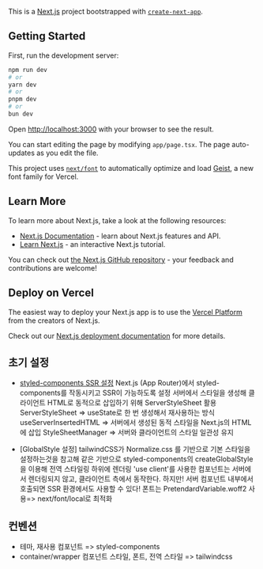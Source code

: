 This is a [Next.js](https://nextjs.org) project bootstrapped with [`create-next-app`](https://nextjs.org/docs/app/api-reference/cli/create-next-app).

## Getting Started

First, run the development server:

```bash
npm run dev
# or
yarn dev
# or
pnpm dev
# or
bun dev
```

Open [http://localhost:3000](http://localhost:3000) with your browser to see the result.

You can start editing the page by modifying `app/page.tsx`. The page auto-updates as you edit the file.

This project uses [`next/font`](https://nextjs.org/docs/app/building-your-application/optimizing/fonts) to automatically optimize and load [Geist](https://vercel.com/font), a new font family for Vercel.

## Learn More

To learn more about Next.js, take a look at the following resources:

- [Next.js Documentation](https://nextjs.org/docs) - learn about Next.js features and API.
- [Learn Next.js](https://nextjs.org/learn) - an interactive Next.js tutorial.

You can check out [the Next.js GitHub repository](https://github.com/vercel/next.js) - your feedback and contributions are welcome!

## Deploy on Vercel

The easiest way to deploy your Next.js app is to use the [Vercel Platform](https://vercel.com/new?utm_medium=default-template&filter=next.js&utm_source=create-next-app&utm_campaign=create-next-app-readme) from the creators of Next.js.

Check out our [Next.js deployment documentation](https://nextjs.org/docs/app/building-your-application/deploying) for more details.

## 초기 설정

- [styled-components SSR 설정](https://nextjs.org/docs/app/getting-started/css-and-styling#styled-components)
  Next.js (App Router)에서 styled-components를 작동시키고 SSR이 가능하도록 설정
  서버에서 스타일을 생성해 클라이언트 HTML로 동적으로 삽입하기 위해 ServerStyleSheet 활용
  ServerStyleSheet => useState로 한 번 생성해서 재사용하는 방식
  useServerInsertedHTML => 서버에서 생성된 동적 스타일을 Next.js의 HTML에 삽입
  StyleSheetManager => 서버와 클라이언트의 스타일 일관성 유지

- [GlobalStyle 설정]
  tailwindCSS가 Normalize.css 를 기반으로 기본 스타일을 설정하는것을 참고해 같은 기반으로 styled-components의 createGlobalStyle을 이용해 전역 스타일링
  <StyledComponentsRegistry> 하위에 <GlobalStyle /> 렌더링
  'use client'를 사용한 컴포넌트는 서버에서 렌더링되지 않고, 클라이언트 측에서 동작한다. 하지만! 서버 컴포넌트 내부에서 호출되면 SSR 환경에서도 사용할 수 있다!
  폰트는 PretendardVariable.woff2 사용=> next/font/local로 최적화

## 컨벤션

- 테마, 재사용 컴포넌트 => styled-components
- container/wrapper 컴포넌트 스타일, 폰트, 전역 스타일 => tailwindcss
